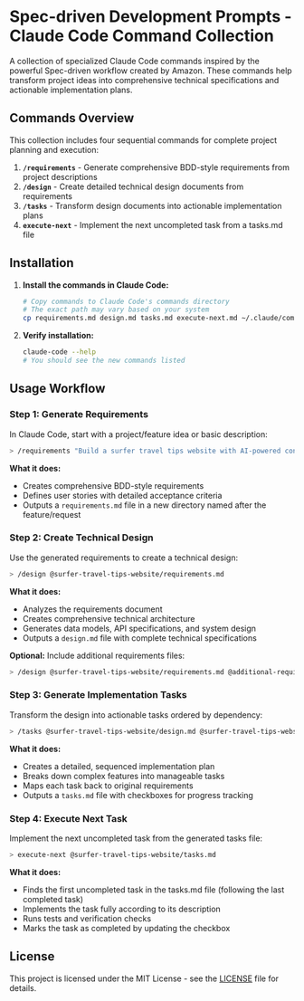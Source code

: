 # Spec-driven Development Prompts - Claude Code Command Collection

A collection of specialized Claude Code commands inspired by the powerful Spec-driven workflow created by Amazon. These commands help transform project ideas into comprehensive technical specifications and actionable implementation plans.

## Commands Overview

This collection includes four sequential commands for complete project planning and execution:

1. **`/requirements`** - Generate comprehensive BDD-style requirements from project descriptions
2. **`/design`** - Create detailed technical design documents from requirements  
3. **`/tasks`** - Transform design documents into actionable implementation plans
4. **`execute-next`** - Implement the next uncompleted task from a tasks.md file

## Installation

1. **Install the commands in Claude Code:**
   ```bash
   # Copy commands to Claude Code's commands directory
   # The exact path may vary based on your system
   cp requirements.md design.md tasks.md execute-next.md ~/.claude/commands   
   ```

2. **Verify installation:**
   ```bash
   claude-code --help
   # You should see the new commands listed
   ```

## Usage Workflow

### Step 1: Generate Requirements
In Claude Code, start with a project/feature idea or basic description:

```bash
> /requirements "Build a surfer travel tips website with AI-powered content generation"
```

**What it does:**
- Creates comprehensive BDD-style requirements
- Defines user stories with detailed acceptance criteria
- Outputs a `requirements.md` file in a new directory named after the feature/request

### Step 2: Create Technical Design
Use the generated requirements to create a technical design:

```bash
> /design @surfer-travel-tips-website/requirements.md
```

**What it does:**
- Analyzes the requirements document
- Creates comprehensive technical architecture
- Generates data models, API specifications, and system design
- Outputs a `design.md` file with complete technical specifications

**Optional:** Include additional requirements files:
```bash
> /design @surfer-travel-tips-website/requirements.md @additional-requirements.md
```

### Step 3: Generate Implementation Tasks
Transform the design into actionable tasks ordered by dependency:

```bash
> /tasks @surfer-travel-tips-website/design.md @surfer-travel-tips-website/requirements.md
```

**What it does:**
- Creates a detailed, sequenced implementation plan
- Breaks down complex features into manageable tasks
- Maps each task back to original requirements
- Outputs a `tasks.md` file with checkboxes for progress tracking

### Step 4: Execute Next Task
Implement the next uncompleted task from the generated tasks file:

```bash
> execute-next @surfer-travel-tips-website/tasks.md
```

**What it does:**
- Finds the first uncompleted task in the tasks.md file (following the last completed task)
- Implements the task fully according to its description
- Runs tests and verification checks
- Marks the task as completed by updating the checkbox


## License

This project is licensed under the MIT License - see the [LICENSE](LICENSE) file for details.

